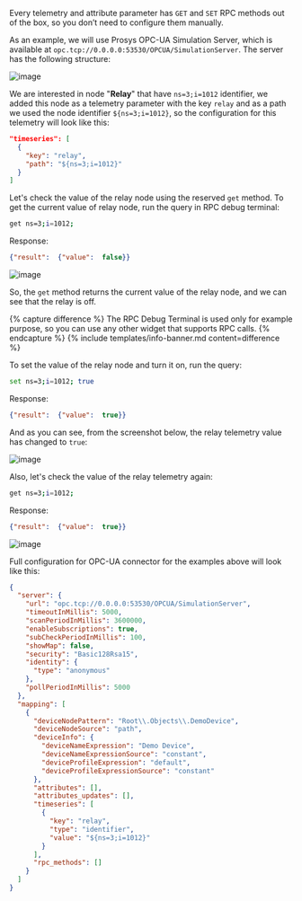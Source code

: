 Every telemetry and attribute parameter has `GET` and `SET` RPC methods out of the box, so you don’t need to configure 
them manually.

As an example, we will use Prosys OPC-UA Simulation Server, which is 
available at `opc.tcp://0.0.0.0:53530/OPCUA/SimulationServer`. The server has the following structure:

![image](https://img.thingsboard.io/gateway/opc-ua-connector/examples/opc-ua-server-structure-overview-3.png)

We are interested in node "**Relay**" that have `ns=3;i=1012` identifier, we added this node as a telemetry parameter 
with the key `relay` and as a path we used the node identifier `${ns=3;i=1012}`, so the configuration for this 
telemetry will look like this:

```json
"timeseries": [
  {
    "key": "relay",
    "path": "${ns=3;i=1012}"
  }
]
```

Let's check the value of the relay node using the reserved `get` method. To get the current value of relay node, 
run the query in RPC debug terminal:

```bash
get ns=3;i=1012;
```

Response:

```json
{"result":  {"value":  false}}
```

![image](https://img.thingsboard.io/gateway/opc-ua-connector/examples/opc-ua-reserved-rpc-get-result-1.png)

So, the `get` method returns the current value of the relay node, and we can see that the relay is off.

{% capture difference %}
The RPC Debug Terminal is used only for example purpose, so you can use any other widget that supports RPC calls.
{% endcapture %}
{% include templates/info-banner.md content=difference %}

To set the value of the relay node and turn it on, run the query:

```bash
set ns=3;i=1012; true
```

Response:

```json
{"result":  {"value":  true}}
```

And as you can see, from the screenshot below, the relay telemetry value has changed to `true`:

![image](https://img.thingsboard.io/gateway/opc-ua-connector/examples/opc-ua-reserved-rpc-set-result-1.png)

Also, let's check the value of the relay telemetry again:

```bash
get ns=3;i=1012;
```

Response:

```json
{"result":  {"value":  true}}
```

![image](https://img.thingsboard.io/gateway/opc-ua-connector/examples/opc-ua-reserved-rpc-get-result-2.png)

Full configuration for OPC-UA connector for the examples above will look like this:

```json
{
  "server": {
    "url": "opc.tcp://0.0.0.0:53530/OPCUA/SimulationServer",
    "timeoutInMillis": 5000,
    "scanPeriodInMillis": 3600000,
    "enableSubscriptions": true,
    "subCheckPeriodInMillis": 100,
    "showMap": false,
    "security": "Basic128Rsa15",
    "identity": {
      "type": "anonymous"
    },
    "pollPeriodInMillis": 5000
  },
  "mapping": [
    {
      "deviceNodePattern": "Root\\.Objects\\.DemoDevice",
      "deviceNodeSource": "path",
      "deviceInfo": {
        "deviceNameExpression": "Demo Device",
        "deviceNameExpressionSource": "constant",
        "deviceProfileExpression": "default",
        "deviceProfileExpressionSource": "constant"
      },
      "attributes": [],
      "attributes_updates": [],
      "timeseries": [
        {
          "key": "relay",
          "type": "identifier",
          "value": "${ns=3;i=1012}"
        }
      ],
      "rpc_methods": []
    }
  ]
}
```
